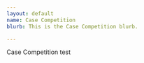 ```yaml
---
layout: default
name: Case Competition
blurb: This is the Case Competition blurb.

---
```


Case Competition test